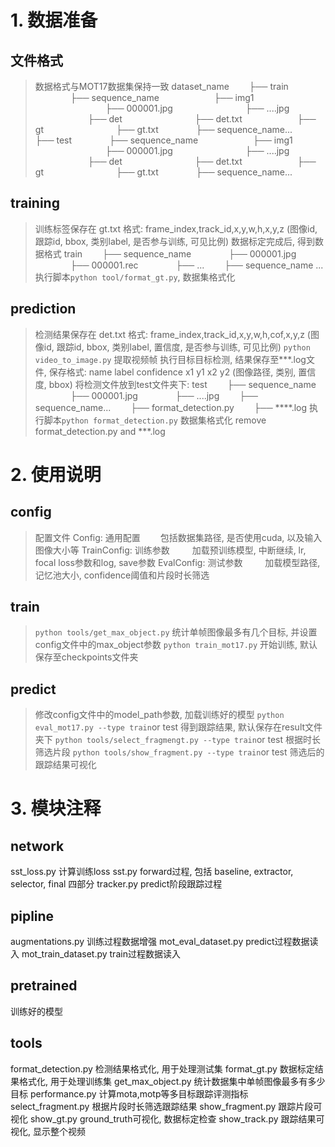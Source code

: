 <!--
 * @Author: rayenwang
 * @Date: 2019-08-20 11:38:36
 * @Description: 
 -->

# 1. 数据准备

## 文件格式

> 数据格式与MOT17数据集保持一致
dataset_name
&emsp;&emsp;├── train
&emsp;&emsp;&emsp;&emsp;├── sequence_name
&emsp;&emsp;&emsp;&emsp;&emsp;&emsp;├── img1
&emsp;&emsp;&emsp;&emsp;&emsp;&emsp;&emsp;&emsp;├── 000001.jpg
&emsp;&emsp;&emsp;&emsp;&emsp;&emsp;&emsp;&emsp;├── ....jpg
&emsp;&emsp;&emsp;&emsp;&emsp;&emsp;├── det
&emsp;&emsp;&emsp;&emsp;&emsp;&emsp;&emsp;&emsp;├── det.txt
&emsp;&emsp;&emsp;&emsp;&emsp;&emsp;├── gt
&emsp;&emsp;&emsp;&emsp;&emsp;&emsp;&emsp;&emsp;├── gt.txt
&emsp;&emsp;&emsp;&emsp;├── sequence_name...
&emsp;&emsp;├── test
&emsp;&emsp;&emsp;&emsp;├── sequence_name
&emsp;&emsp;&emsp;&emsp;&emsp;&emsp;├── img1
&emsp;&emsp;&emsp;&emsp;&emsp;&emsp;&emsp;&emsp;├── 000001.jpg
&emsp;&emsp;&emsp;&emsp;&emsp;&emsp;&emsp;&emsp;├── ....jpg
&emsp;&emsp;&emsp;&emsp;&emsp;&emsp;├── det
&emsp;&emsp;&emsp;&emsp;&emsp;&emsp;&emsp;&emsp;├── det.txt
&emsp;&emsp;&emsp;&emsp;&emsp;&emsp;├── gt
&emsp;&emsp;&emsp;&emsp;&emsp;&emsp;&emsp;&emsp;├── gt.txt
&emsp;&emsp;&emsp;&emsp;├── sequence_name...

## training

> 训练标签保存在 gt.txt
格式: frame_index,track_id,x,y,w,h,x,y,z (图像id, 跟踪id, bbox, 类别label, 是否参与训练, 可见比例)
数据标定完成后, 得到数据格式
train
&emsp;&emsp;├── sequence_name
&emsp;&emsp;&emsp;&emsp;├── 000001.jpg
&emsp;&emsp;&emsp;&emsp;├── 000001.rec
&emsp;&emsp;&emsp;&emsp;├── ...
&emsp;&emsp;├── sequence_name ...
执行脚本`python tool/format_gt.py`, 数据集格式化

## prediction

> 检测结果保存在 det.txt
格式: frame_index,track_id,x,y,w,h,cof,x,y,z (图像id, 跟踪id, bbox, 类别label, 置信度, 是否参与训练, 可见比例)
`python video_to_image.py` 提取视频帧
执行目标目标检测, 结果保存至***.log文件, 保存格式: name label confidence x1 y1 x2 y2 (图像路径, 类别, 置信度, bbox)
将检测文件放到test文件夹下:
test
&emsp;&emsp;├── sequence_name
&emsp;&emsp;&emsp;&emsp;├── 000001.jpg
&emsp;&emsp;&emsp;&emsp;├── ....jpg
&emsp;&emsp;├── sequence_name...
&emsp;&emsp;├── format_detection.py
&emsp;&emsp;├── ****.log
执行脚本`python format_detection.py` 数据集格式化
remove format_detection.py and ***.log

# 2. 使用说明

## config

> 配置文件
Config: 通用配置
&emsp;&emsp;包括数据集路径, 是否使用cuda, 以及输入图像大小等
TrainConfig: 训练参数
&emsp;&emsp; 加载预训练模型, 中断继续, lr, focal loss参数和log, save参数
EvalConfig: 测试参数
&emsp;&emsp; 加载模型路径, 记忆池大小, confidence阈值和片段时长筛选

## train

> `python tools/get_max_object.py` 统计单帧图像最多有几个目标, 并设置config文件中的max_object参数
> `python train_mot17.py` 开始训练, 默认保存至checkpoints文件夹

## predict

> 修改config文件中的model_path参数, 加载训练好的模型
> `python eval_mot17.py --type train`or test 得到跟踪结果, 默认保存在result文件夹下
> `python tools/select_fragmengt.py --type train`or test 根据时长筛选片段
> `python tools/show_fragment.py --type train`or test 筛选后的跟踪结果可视化

# 3. 模块注释

## network

sst_loss.py 计算训练loss
sst.py forward过程, 包括 baseline, extractor, selector, final 四部分
tracker.py predict阶段跟踪过程

## pipline

augmentations.py 训练过程数据增强
mot_eval_dataset.py predict过程数据读入
mot_train_dataset.py train过程数据读入

## pretrained

训练好的模型

## tools

format_detection.py 检测结果格式化, 用于处理测试集
format_gt.py 数据标定结果格式化, 用于处理训练集
get_max_object.py 统计数据集中单帧图像最多有多少目标
performance.py 计算mota,motp等多目标跟踪评测指标
select_fragment.py 根据片段时长筛选跟踪结果
show_fragment.py 跟踪片段可视化
show_gt.py ground_truth可视化, 数据标定检查
show_track.py 跟踪结果可视化, 显示整个视频
